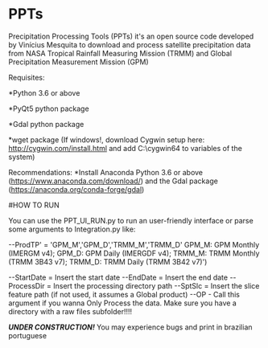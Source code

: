 # PPTs
Precipitation Processing Tools (PPTs) it's an open source code developed by Vinícius Mesquita to download and process satellite precipitation data from NASA Tropical Rainfall Measuring Mission (TRMM) and Global Precipitation Measurement Mission (GPM)

Requisites:

  *Python 3.6 or above
  
  *PyQt5 python package
  
  *Gdal python package
  
  *wget package (If windows!, download Cygwin setup here: http://cygwin.com/install.html and add C:\cygwin64 to variables of the system)
  
  
Recommendations: 
  *Install Anaconda Python 3.6 or above (https://www.anaconda.com/download/) and the Gdal package (https://anaconda.org/conda-forge/gdal)

#HOW TO RUN

You can use the PPT_UI_RUN.py to run an user-friendly interface or parse some arguments to Integration.py like:

--ProdTP' = 'GPM_M','GPM_D','TRMM_M','TRMM_D'
GPM_M: GPM Monthly (IMERGM v4);
GPM_D: GPM Daily (IMERGDF v4);
TRMM_M: TRMM Monthly (TRMM 3B43 v7);
TRMM_D: TRMM Daily (TRMM 3B42 v7)')
	
 --StartDate = Insert the start date
	--EndDate = Insert the end date
	--ProcessDir = Insert the processing directory path
	--SptSlc = Insert the slice feature path (if not used, it assumes a Global product)
	--OP - Call this argument if you wanna Only Process the data. Make sure you have a directory with a raw files subfolder!!!!
 
 ***UNDER CONSTRUCTION!***
 You may experience bugs and print in brazilian portuguese
